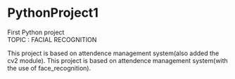 # PythonProject1
First Python project
</br>
TOPIC : FACIAL RECOGNITION


This project is based on attendence management system(also added the cv2 module).
This project is based on attendence management system(with the use of face_recognition).


